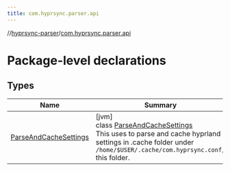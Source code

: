 ```yaml
---
title: com.hyprsync.parser.api
---
```

//[hyprsync-parser](../../index.html)/[com.hyprsync.parser.api](index.html)



# Package-level declarations



## Types


| Name | Summary |
|---|---|
| [ParseAndCacheSettings](-parse-and-cache-settings/index.html) | [jvm]<br>class [ParseAndCacheSettings](-parse-and-cache-settings/index.html)<br>This uses to parse and cache hyprland settings in .cache folder under `/home/$USER/.cache/com.hyprsync.conf/` this folder. |

